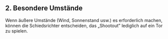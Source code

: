## 2. Besondere Umstände

Wenn äußere Umstände (Wind, Sonnenstand usw.) es erforderlich
machen, können die Schiedsrichter entscheiden, das „Shootout” lediglich
auf ein Tor zu spielen.
